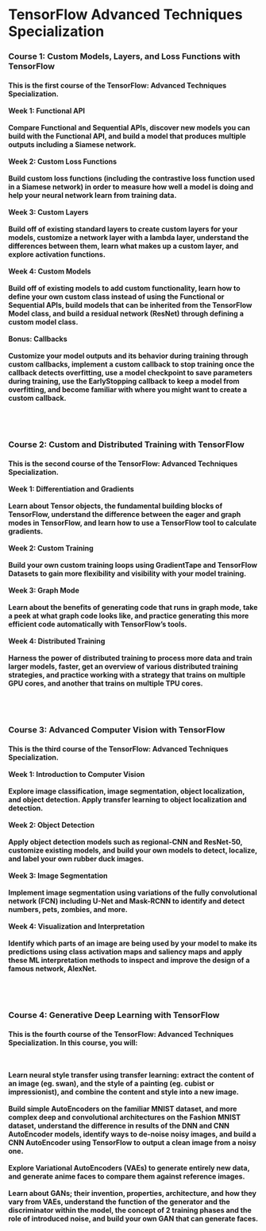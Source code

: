 # TensorFlow Advanced Techniques Specialization
<h3>
Course 1: Custom Models, Layers, and Loss Functions with TensorFlow
  </h3>
  <h4>
This is the first course of the TensorFlow: Advanced Techniques Specialization.<br><br>
Week 1: Functional API<br><br>
Compare Functional and Sequential APIs, discover new models you can build with the Functional API, and build a model that produces multiple outputs including a Siamese network.<br><br>
Week 2: Custom Loss Functions<br><br>
Build custom loss functions (including the contrastive loss function used in a Siamese network) in order to measure how well a model is doing and help your neural network learn from training data.<br><br>
Week 3: Custom Layers<br><br>
Build off of existing standard layers to create custom layers for your models, customize a network layer with a lambda layer, understand the differences between them, learn what makes up a custom layer, and explore activation functions.<br><br>
Week 4: Custom Models<br><br>
Build off of existing models to add custom functionality, learn how to define your own custom class instead of using the Functional or Sequential APIs, build models that can be inherited from the TensorFlow Model class, and build a residual network (ResNet) through defining a custom model class.<br><br>
Bonus: Callbacks<br><br>
Customize your model outputs and its behavior during training through custom callbacks, implement a custom callback to stop training once the callback detects overfitting, use a model checkpoint to save parameters during training, use the EarlyStopping callback to keep a model from overfitting, and become familiar with where you might want to create a custom callback.<br><br>
  </h4>
  <br>
 <h3>
Course 2: Custom and Distributed Training with TensorFlow
  </h3>
  <h4>
This is the second course of the TensorFlow: Advanced Techniques Specialization.<br><br>
  Week 1: Differentiation and Gradients<br><br>
Learn about Tensor objects, the fundamental building blocks of TensorFlow, understand the difference between the eager and graph modes in TensorFlow, and learn how to use a TensorFlow tool to calculate gradients.<br><br>
Week 2: Custom Training<br><br>
Build your own custom training loops using GradientTape and TensorFlow Datasets to gain more flexibility and visibility with your model training.<br><br>
Week 3: Graph Mode<br><br>
Learn about the benefits of generating code that runs in graph mode, take a peek at what graph code looks like, and practice generating this more efficient code automatically with TensorFlow’s tools.<br><br>
Week 4: Distributed Training<br><br>
Harness the power of distributed training to process more data and train larger models, faster, get an overview of various distributed training strategies, and practice working with a strategy that trains on multiple GPU cores, and another that trains on multiple TPU cores.<br><br>
  </h4>
  <br>
  <h3>
  Course 3: Advanced Computer Vision with TensorFlow
  </h3>
  <h4>
  This is the third course of the TensorFlow: Advanced Techniques Specialization.<br><br>
  Week 1: Introduction to Computer Vision<br><br>
Explore image classification, image segmentation, object localization, and object detection. Apply transfer learning to object localization and detection.<br><br>
Week 2: Object Detection<br><br>
Apply object detection models such as regional-CNN and ResNet-50, customize existing models, and build your own models to detect, localize, and label your own rubber duck images.<br><br>
Week 3: Image Segmentation<br><br>
Implement image segmentation using variations of the fully convolutional network (FCN) including U-Net and Mask-RCNN to identify and detect numbers, pets, zombies, and more.<br><br>
Week 4: Visualization and Interpretation<br><br>
Identify which parts of an image are being used by your model to make its predictions using class activation maps and saliency maps and apply these ML interpretation methods to inspect and improve the design of a famous network, AlexNet.<br><br>
  </h4>
  <br>
  <h3>
  Course 4: Generative Deep Learning with TensorFlow
  </h3>
  <h4>
This is the fourth course of the TensorFlow: Advanced Techniques Specialization.
  In this course, you will:<br><br><br>

Learn neural style transfer using transfer learning: extract the content of an image (eg. swan), and the style of a painting (eg. cubist or impressionist), and combine the content and style into a new image.<br><br>
Build simple AutoEncoders on the familiar MNIST dataset, and more complex deep and convolutional architectures on the Fashion MNIST dataset, understand the difference in results of the DNN and CNN AutoEncoder models, identify ways to de-noise noisy images, and build a CNN AutoEncoder using TensorFlow to output a clean image from a noisy one.<br><br>
Explore Variational AutoEncoders (VAEs) to generate entirely new data, and generate anime faces to compare them against reference images.<br><br>
Learn about GANs; their invention, properties, architecture, and how they vary from VAEs, understand the function of the generator and the discriminator within the model, the concept of 2 training phases and the role of introduced noise, and build your own GAN that can generate faces.<br><br>
  </h4>
  <br>

